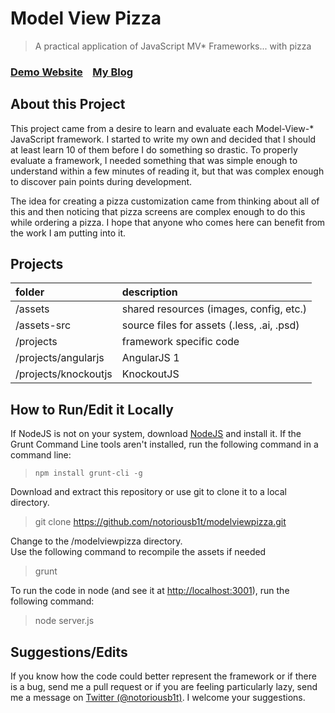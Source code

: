 # Model View Pizza

> A practical application of JavaScript MV\* Frameworks... with pizza

### [Demo Website](http://modelviewpizza.com)&nbsp;&nbsp;&nbsp;&nbsp;[My Blog](http://notoriousb1t.com)

## About this Project

This project came from a desire to learn and evaluate each Model-View-* JavaScript framework.  I started to write my own and decided that I should at least learn 10 of them before I do something so drastic. To properly evaluate a framework, I needed something that was simple enough to understand within a few minutes of reading it, but that was complex enough to discover pain points during development.  

The idea for creating a pizza customization came from thinking about all of this and then noticing that pizza screens are complex enough to do this while ordering a pizza.  I hope that anyone who comes here can benefit from the work I am putting into it.

## Projects

|folder|description|
|:-------------|:-------------|
|/assets|shared resources (images, config, etc.)|
|/assets-src|source files for assets (.less, .ai, .psd)|
|/projects|framework specific code|
|/projects/angularjs|AngularJS 1|
|/projects/knockoutjs|KnockoutJS|

## How to Run/Edit it Locally

If NodeJS is not on your system, download [NodeJS](https://nodejs.org/download/) and install it.
If the Grunt Command Line tools aren't installed, run the following command in a command line:

> `npm install grunt-cli -g`


Download and extract this repository or use git to clone it to a local directory.

> git clone https://github.com/notoriousb1t/modelviewpizza.git


Change to the /modelviewpizza directory.  
Use the following command to recompile the assets if needed

> grunt


To run the code in node (and see it at [http://localhost:3001](http://localhost:3001)), run the following command:

> node server.js


## Suggestions/Edits

If you know how the code could better represent the framework or if there is a bug, send me a pull request or if you are feeling particularly lazy, send me a message on [Twitter (@notoriousb1t)](https://twitter.com/notoriousb1t).  I welcome your suggestions.
